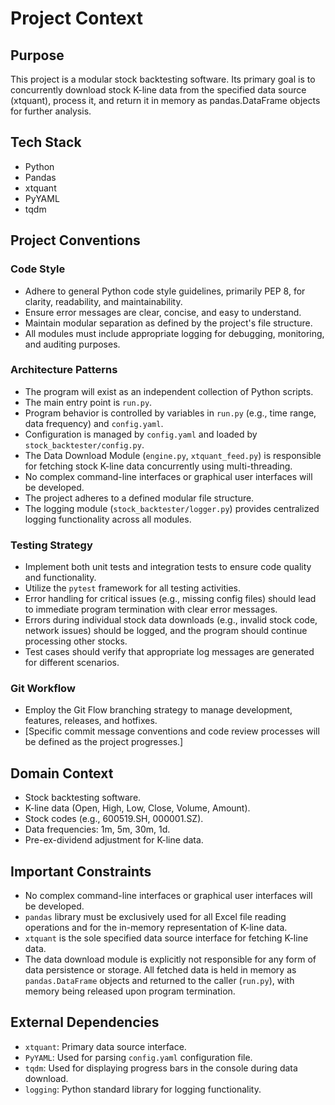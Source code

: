 # Project Context

## Purpose
This project is a modular stock backtesting software. Its primary goal is to concurrently download stock K-line data from the specified data source (xtquant), process it, and return it in memory as pandas.DataFrame objects for further analysis.

## Tech Stack
- Python
- Pandas
- xtquant
- PyYAML
- tqdm

## Project Conventions

### Code Style
- Adhere to general Python code style guidelines, primarily PEP 8, for clarity, readability, and maintainability.
- Ensure error messages are clear, concise, and easy to understand.
- Maintain modular separation as defined by the project's file structure.
- All modules must include appropriate logging for debugging, monitoring, and auditing purposes.

### Architecture Patterns
- The program will exist as an independent collection of Python scripts.
- The main entry point is `run.py`.
- Program behavior is controlled by variables in `run.py` (e.g., time range, data frequency) and `config.yaml`.
- Configuration is managed by `config.yaml` and loaded by `stock_backtester/config.py`.
- The Data Download Module (`engine.py`, `xtquant_feed.py`) is responsible for fetching stock K-line data concurrently using multi-threading.
- No complex command-line interfaces or graphical user interfaces will be developed.
- The project adheres to a defined modular file structure.
- The logging module (`stock_backtester/logger.py`) provides centralized logging functionality across all modules.

### Testing Strategy
- Implement both unit tests and integration tests to ensure code quality and functionality.
- Utilize the `pytest` framework for all testing activities.
- Error handling for critical issues (e.g., missing config files) should lead to immediate program termination with clear error messages.
- Errors during individual stock data downloads (e.g., invalid stock code, network issues) should be logged, and the program should continue processing other stocks.
- Test cases should verify that appropriate log messages are generated for different scenarios.

### Git Workflow
- Employ the Git Flow branching strategy to manage development, features, releases, and hotfixes.
- [Specific commit message conventions and code review processes will be defined as the project progresses.]

## Domain Context
- Stock backtesting software.
- K-line data (Open, High, Low, Close, Volume, Amount).
- Stock codes (e.g., 600519.SH, 000001.SZ).
- Data frequencies: 1m, 5m, 30m, 1d.
- Pre-ex-dividend adjustment for K-line data.

## Important Constraints
- No complex command-line interfaces or graphical user interfaces will be developed.
- `pandas` library must be exclusively used for all Excel file reading operations and for the in-memory representation of K-line data.
- `xtquant` is the sole specified data source interface for fetching K-line data.
- The data download module is explicitly not responsible for any form of data persistence or storage. All fetched data is held in memory as `pandas.DataFrame` objects and returned to the caller (`run.py`), with memory being released upon program termination.

## External Dependencies
- `xtquant`: Primary data source interface.
- `PyYAML`: Used for parsing `config.yaml` configuration file.
- `tqdm`: Used for displaying progress bars in the console during data download.
- `logging`: Python standard library for logging functionality.

